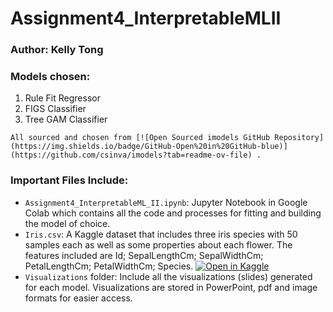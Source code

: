 # Assignment4_InterpretableMLII
### Author: Kelly Tong


### Models chosen: 
1. Rule Fit Regressor
2. FIGS Classifier
3. Tree GAM Classifier

`All sourced and chosen from [![Open Sourced imodels GitHub Repository](https://img.shields.io/badge/GitHub-Open%20in%20GitHub-blue)](https://github.com/csinva/imodels?tab=readme-ov-file)
. `

### Important Files Include: 
- `Assignment4_InterpretableML_II.ipynb`: Jupyter Notebook in Google Colab which contains all the code and processes for fitting and building the model of choice.
- `Iris.csv`: A Kaggle dataset that includes three iris species with 50 samples each as well as some properties about each flower. The features included are Id; SepalLengthCm; SepalWidthCm; PetalLengthCm; PetalWidthCm; Species. [![Open in Kaggle](https://img.shields.io/badge/Kaggle-Open%20in%20Kaggle-blue)](https://www.kaggle.com/datasets/uciml/iris)
- `Visualizations` folder: Include all the visualizations (slides) generated for each model. Visualizations are stored in PowerPoint, pdf and image formats for easier access. 
